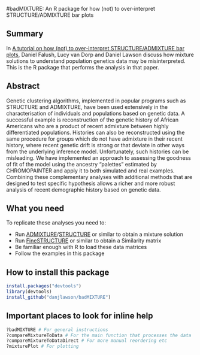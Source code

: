 #badMIXTURE: An R package for how (not) to over-interpret STRUCTURE/ADMIXTURE bar plots

## Summary

In [A tutorial on how (not) to over-interpret STRUCTURE/ADMIXTURE bar plots](http://biorxiv.org/content/early/2016/07/28/066431), Daniel Falush, Lucy van Dorp and Daniel Lawson discuss how mixture solutions to understand population genetics data may be misinterpreted. This is the R package that performs the analysis in that paper.

## Abstract

Genetic clustering algorithms, implemented in popular programs such as STRUCTURE and ADMIXTURE, have been used extensively in the characterisation of individuals and populations based on genetic data. A successful example is reconstruction of the genetic history of African Americans who are a product of recent admixture between highly differentiated populations. Histories can also be reconstructed using the same procedure for groups which do not have admixture in their recent history, where recent genetic drift is strong or that deviate in other ways from the underlying inference model. Unfortunately, such histories can be misleading. We have implemented an approach to assessing the goodness of fit of the model using the ancestry “palettes” estimated by CHROMOPAINTER and apply it to both simulated and real examples. Combining these complementary analyses with additional methods that are designed to test specific hypothesis allows a richer and more robust analysis of recent demographic history based on genetic data.

## What you need

To replicate these analyses you need to:

* Run [ADMIXTURE](https://www.genetics.ucla.edu/software/admixture/)/[STRUCTURE](http://pritchardlab.stanford.edu/structure.html) or similar to obtain a mixture solution
* Run [FineSTRUCTURE](www.paintmychromosomes.com) or similar to obtain a Similarity matrix
* Be familiar enough with R to load these data matrices
* Follow the examples in this package

## How to install this package

```R
install.packages("devtools")
library(devtools)
install_github("danjlawson/badMIXTURE")
```

## Important places to look for inline help

```R
?badMIXTURE # For general instructions
?compareMixtureToData # For the main function that processes the data
?compareMixtureToDataDirect # For more manual reordering etc
?mixturePlot # For plotting
```

